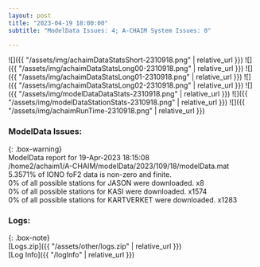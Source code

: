 ```yaml
---
layout: post
title: "2023-04-19 18:00:00"
subtitle: "ModelData Issues: 4; A-CHAIM System Issues: 0"

---
```


![]({{ "/assets/img/achaimDataStatsShort-2310918.png" | relative_url }})
![]({{ "/assets/img/achaimDataStatsLong00-2310918.png" | relative_url }})
![]({{ "/assets/img/achaimDataStatsLong01-2310918.png" | relative_url }})
![]({{ "/assets/img/achaimDataStatsLong02-2310918.png" | relative_url }})
![]({{ "/assets/img/modelDataDataStats-2310918.png" | relative_url }})
![]({{ "/assets/img/modelDataStationStats-2310918.png" | relative_url }})
![]({{ "/assets/img/achaimRunTime-2310918.png" | relative_url }})


### ModelData Issues:  
  
{: .box-warning}  
 ModelData report for 19-Apr-2023 18:15:08   
 /home2/achaim1/A-CHAIM/modelData/2023/109/18/modelData.mat   
 5.3571% of IONO foF2 data is non-zero and finite.   
 0% of all possible stations for JASON were downloaded. x8   
 0% of all possible stations for KASI were downloaded. x1574   
 0% of all possible stations for KARTVERKET were downloaded. x1283   
  


### Logs:  
  
{: .box-note}  
[Logs.zip]({{ "/assets/other/logs.zip" | relative_url }})  
[Log Info]({{ "/logInfo" | relative_url }})  
